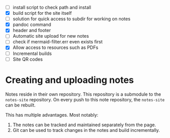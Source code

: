 - [ ] install script to check path and install
- [x] build script for the site itself
- [ ] solution for quick access to subdir for working on notes
- [x] pandoc command
- [x] header and footer
- [ ] Automatic site upload for new notes
- [ ] check if mermaid-filter.err even exists first
- [x] Allow access to resources such as PDFs
- [ ] Incremental builds
- [ ] Site QR codes

# Creating and uploading notes

Notes reside in their own repository. This repository is a submodule
to the `notes-site` repository. On every push to this note repository,
the `notes-site` can be rebuilt.

This has multiple advantages. Most notably:

1. The notes can be tracked and maintained separately from the page.
2. Git can be used to track changes in the notes and build incrementally.
